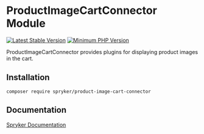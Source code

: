 # ProductImageCartConnector Module
[![Latest Stable Version](https://poser.pugx.org/spryker/product-image-cart-connector/v/stable.svg)](https://packagist.org/packages/spryker/product-image-cart-connector)
[![Minimum PHP Version](https://img.shields.io/badge/php-%3E%3D%208.2-8892BF.svg)](https://php.net/)

ProductImageCartConnector provides plugins for displaying product images in the cart.

## Installation

```
composer require spryker/product-image-cart-connector
```

## Documentation

[Spryker Documentation](https://docs.spryker.com)
